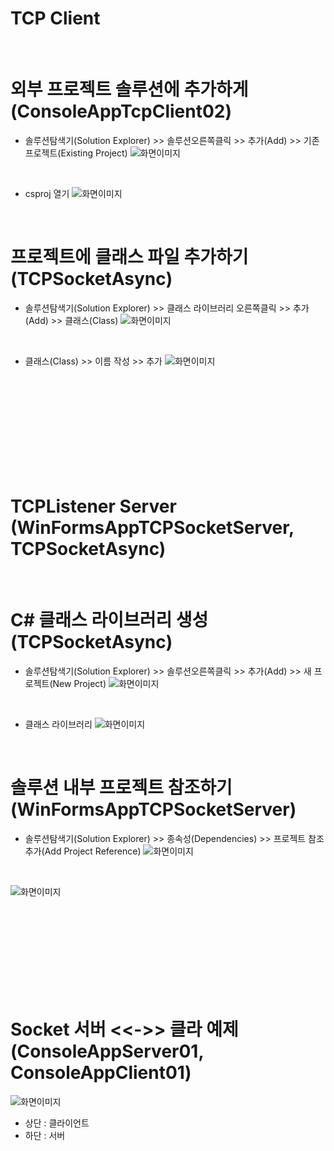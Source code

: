 # TCP Client

<br>

# 외부 프로젝트 솔루션에 추가하게 (ConsoleAppTcpClient02)
- 솔루션탐색기(Solution Explorer) >> 솔루션오른쪽클릭 >> 추가(Add) >> 기존 프로젝트(Existing Project)
![화면이미지](imgs/screen06.png)

<br>

- csproj 열기
![화면이미지](imgs/screen07.png)

<br>

# 프로젝트에 클래스 파일 추가하기 (TCPSocketAsync)
- 솔루션탐색기(Solution Explorer) >> 클래스 라이브러리 오른쪽클릭 >> 추가(Add) >> 클래스(Class)
![화면이미지](imgs/screen08.png)

<br>

- 클래스(Class) >> 이름 작성 >> 추가
![화면이미지](imgs/screen09.png)

<br>
<br>
<br>
<br>
<br>
<br>
<br>
<br>
<br>

# TCPListener Server (WinFormsAppTCPSocketServer, TCPSocketAsync)

<br>

# C# 클래스 라이브러리 생성 (TCPSocketAsync)
- 솔루션탐색기(Solution Explorer) >> 솔루션오른쪽클릭 >> 추가(Add) >> 새 프로젝트(New Project)
![화면이미지](imgs/screen02.png)

<br>

- 클래스 라이브러리
![화면이미지](imgs/screen03.png)

<br>

# 솔루션 내부 프로젝트 참조하기 (WinFormsAppTCPSocketServer)
- 솔루션탐색기(Solution Explorer) >> 종속성(Dependencies) >> 프로젝트 참조 추가(Add Project Reference)
![화면이미지](imgs/screen04.png)

<br>

![화면이미지](imgs/screen05.png)


<br>
<br>
<br>
<br>
<br>
<br>
<br>
<br>

# Socket 서버 <<->> 클라 예제 (ConsoleAppServer01, ConsoleAppClient01)
![화면이미지](imgs/screen01.png)
- 상단 : 클라이언트
- 하단 : 서버

<br>
